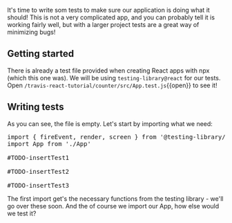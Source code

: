 It's time to write som tests to make sure our application is doing what it should! This is not a very complicated app, and you can probably tell it is working fairly well, but with a larger project tests are a great way of minimizing bugs!

## Getting started
There is already a test file provided when creating React apps with npx (which this one was). We will be using `testing-library@react` for our tests. Open `/travis-react-tutorial/counter/src/App.test.js`{{open}} to see it!

## Writing tests
As you can see, the file is empty. Let's start by importing what we need:
<pre class="file" data-filename="/root/travis-react-tutorial/counter/src/App.test.js" data-target="replace">
import { fireEvent, render, screen } from '@testing-library/react'
import App from './App'

#TODO-insertTest1

#TODO-insertTest2

#TODO-insertTest3
</pre>

The first import get's the necessary functions from the testing library - we'll go over these soon. And the of course we import our App, how else would we test it?


